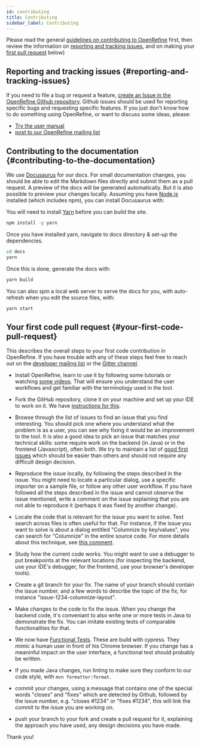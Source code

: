 ```yaml
---
id: contributing
title: Contributing
sidebar_label: Contributing
---
```


Please read the general [guidelines on contributing to OpenRefine](https://github.com/OpenRefine/OpenRefine/blob/master/CONTRIBUTING.md) first, then review the information on [reporting and tracking issues](#reporting-and-tracking-issues), and on making your [first pull request](#your-first-pull-request) below)

## Reporting and tracking issues {#reporting-and-tracking-issues}

If you need to file a bug or request a feature, [create an Issue in the OpenRefine Github repository](https://github.com/OpenRefine/OpenRefine/issues). Github issues should be used for reporting specific bugs and requesting specific features. If you just don't know how to do something using OpenRefine, or want to discuss some ideas, please:

- [Try the user manual](/)
- [post to our OpenRefine mailing list](http://groups.google.com/group/openrefine/)

## Contributing to the documentation {#contributing-to-the-documentation}

We use [Docusaurus](https://docusaurus.io/) for our docs. For small documentation changes, you should be able to edit the Markdown files directly and submit them as a pull request. A preview of the docs will be generated automatically. But it is also
possible to preview your changes locally. Assuming you have [Node.js](https://nodejs.org/en/download/) installed (which includes npm), you can install Docusaurus with:

You will need to install [Yarn](https://yarnpkg.com/getting-started/install) before you can build the site.
```sh
npm install -g yarn
```

Once you have installed yarn, navigate to docs directory & set-up the dependencies.

```sh
cd docs
yarn
```

Once this is done, generate the docs with:

```sh
yarn build
```

You can also spin a local web server to serve the docs for you, with auto-refresh when you edit the source files, with:
```sh
yarn start
```

## Your first code pull request {#your-first-code-pull-request}

This describes the overall steps to your first code contribution in OpenRefine. If you have trouble with any of these steps feel free to reach out on the [developer mailing list](https://groups.google.com/forum/#!forum/openrefine-dev) or the [Gitter channel](https://gitter.im/OpenRefine/OpenRefine).

- Install OpenRefine, learn to use it by following some tutorials or watching [some videos](http://openrefine.org/). That will ensure you understand the user workflows and get familiar with the terminology used in the tool.

- Fork the GitHub repository, clone it on your machine and set up your IDE to work on it. We have [instructions for this](https://github.com/OpenRefine/OpenRefine/wiki/Building-OpenRefine-From-Source).

- Browse through the list of issues to find an issue that you find interesting. You should pick one where you understand what the problem is as a user, you can see why fixing it would be an improvement to the tool. It is also a good idea to pick an issue that matches your technical skills: some require work on the backend (in Java) or in the frontend (Javascript), often both. We try to maintain a list of [good first issues](https://github.com/OpenRefine/OpenRefine/issues?q=is%3Aopen+is%3Aissue+label%3A%22good+first+issue%22) which should be easier than others and should not require any difficult design decision.

- Reproduce the issue locally, by following the steps described in the issue. You might need to locate a particular dialog, use a specific importer on a sample file, or follow any other user workflow. If you have followed all the steps described in the issue and cannot observe the issue mentioned, write a comment on the issue explaining that you are not able to reproduce it (perhaps it was fixed by another change).

- Locate the code that is relevant for the issue you want to solve. Text search across files is often useful for that. For instance, if the issue you want to solve is about a dialog entitled "Columnize by key/values", you can search for "Columnize" in the entire source code. For more details about this technique, see [this comment](https://github.com/OpenRefine/OpenRefine/issues/3137#issuecomment-691649962).

- Study how the current code works. You might want to use a debugger to put breakpoints at the relevant locations (for inspecting the backend, use your IDE's debugger, for the frontend, use your browser's developer tools).

- Create a git branch for your fix. The name of your branch should contain the issue number, and a few words to describe the topic of the fix, for instance "issue-1234-columnize-layout".

- Make changes to the code to fix the issue. When you change the backend code, it's conveniant to also write one or more tests in Java to demonstrate the fix. You can imitate existing tests of comparable functionalities for that. 

- We now have [Functional Tests](#functional-tests). These are build with cypress. They mimic a human user in front of his Chrome browser. If you change has a meaninful impact on the user interface, a functional test should probably be written. 

- If you made Java changes, run linting to make sure they conform to our code style, with `mvn formatter:format`.

- commit your changes, using a message that contains one of the special words "closes" and "fixes" which are detected by Github, followed by the issue number, e.g. "closes #1234" or "fixes #1234", this will link the commit to the issue you are working on.

- push your branch to your fork and create a pull request for it, explaining the approach you have used, any design decisions you have made.

Thank you!
